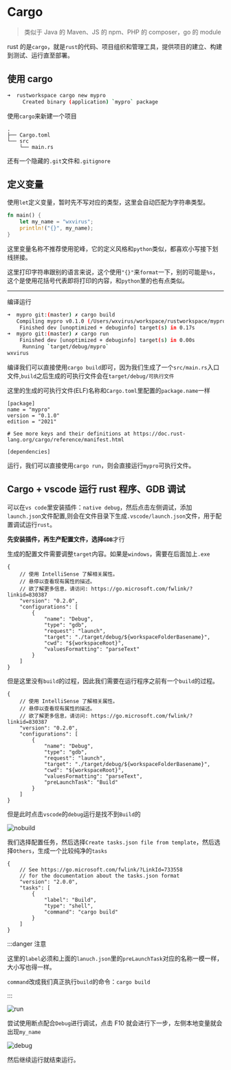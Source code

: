 # Cargo

> 类似于 Java 的 Maven、JS 的 npm、PHP 的 composer，go 的 module

rust 的是`cargo`，就是`rust`的代码、项目组织和管理工具，提供项目的建立、构建到测试、运行直至部署。

## 使用 cargo

```bash
➜  rustworkspace cargo new mypro
     Created binary (application) `mypro` package
```

使用`cargo`来新建一个项目

```
.
├── Cargo.toml
└── src
    └── main.rs
```

还有一个隐藏的`.git`文件和`.gitignore`

## 定义变量

使用`let`定义变量，暂时先不写对应的类型，这里会自动匹配为字符串类型。

```rust
fn main() {
    let my_name = "wxvirus";
    println!("{}", my_name);
}

```

这里变量名称不推荐使用驼峰，它的定义风格和`python`类似，都喜欢小写接下划线拼接。

这里打印字符串跟别的语言来说，这个使用`"{}"`来`format`一下，别的可能是`%s`，这个是使用花括号代表即将打印的内容，和`python`里的也有点类似。

---

编译运行

```bash
➜  mypro git:(master) ✗ cargo build
   Compiling mypro v0.1.0 (/Users/wxvirus/workspace/rustworkspace/mypro)
    Finished dev [unoptimized + debuginfo] target(s) in 0.17s
➜  mypro git:(master) ✗ cargo run
    Finished dev [unoptimized + debuginfo] target(s) in 0.00s
     Running `target/debug/mypro`
wxvirus
```

编译我们可以直接使用`cargo build`即可，因为我们生成了一个`src/main.rs`入口文件,`build`之后生成的可执行文件会在`target/debug/可执行文件`

这里的生成的可执行文件(ELF)名称和`Cargo.toml`里配置的`package.name`一样

```toml{2}
[package]
name = "mypro"
version = "0.1.0"
edition = "2021"

# See more keys and their definitions at https://doc.rust-lang.org/cargo/reference/manifest.html

[dependencies]

```

运行，我们可以直接使用`cargo run`，则会直接运行`mypro`可执行文件。

## Cargo + vscode 运行 rust 程序、GDB 调试

可以在`vs code`里安装插件：`native debug`，然后点击左侧调试，添加`launch.json`文件配置,则会在文件目录下生成`.vscode/launch.json`文件，用于配置调试运行`rust`。

<b>先安装插件，再生产配置文件，选择`GDB`</b>才行

生成的配置文件需要调整`target`内容。如果是`windows`，需要在后面加上`.exe`

```json{11}
{
    // 使用 IntelliSense 了解相关属性。
    // 悬停以查看现有属性的描述。
    // 欲了解更多信息，请访问: https://go.microsoft.com/fwlink/?linkid=830387
    "version": "0.2.0",
    "configurations": [
        {
            "name": "Debug",
            "type": "gdb",
            "request": "launch",
            "target": "./target/debug/${workspaceFolderBasename}",
            "cwd": "${workspaceRoot}",
            "valuesFormatting": "parseText"
        }
    ]
}
```

但是这里没有`build`的过程，因此我们需要在运行程序之前有一个`build`的过程。

```json{14}
{
    // 使用 IntelliSense 了解相关属性。
    // 悬停以查看现有属性的描述。
    // 欲了解更多信息，请访问: https://go.microsoft.com/fwlink/?linkid=830387
    "version": "0.2.0",
    "configurations": [
        {
            "name": "Debug",
            "type": "gdb",
            "request": "launch",
            "target": "./target/debug/${workspaceFolderBasename}",
            "cwd": "${workspaceRoot}",
            "valuesFormatting": "parseText",
            "preLaunchTask": "Build"
        }
    ]
}
```

但是此时点击`vscode`的`debug`运行是找不到`Build`的

![nobuild](https://virusoss.oss-cn-shanghai.aliyuncs.com/images/20220830222301.png)

我们选择配置任务，然后选择`Create tasks.json file from template`，然后选择`Others`，生成一个比较纯净的`tasks`

```json{7,9}
{
    // See https://go.microsoft.com/fwlink/?LinkId=733558
    // for the documentation about the tasks.json format
    "version": "2.0.0",
    "tasks": [
        {
            "label": "Build",
            "type": "shell",
            "command": "cargo build"
        }
    ]
}
```

:::danger 注意

这里的`label`必须和上面的`lanuch.json`里的`preLaunchTask`对应的名称一模一样，大小写也得一样。

`command`改成我们真正执行`build`的命令：`cargo build`

:::

![run](https://virusoss.oss-cn-shanghai.aliyuncs.com/images/20220830222722.png)

尝试使用断点配合`Debug`进行调试，点击 F10 就会进行下一步，左侧本地变量就会出现`my_name`

![debug](https://virusoss.oss-cn-shanghai.aliyuncs.com/images/20220830223017.png)

然后继续运行就结束运行。
